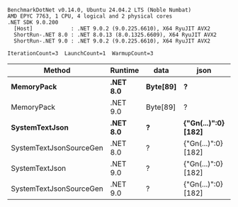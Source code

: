 ```

BenchmarkDotNet v0.14.0, Ubuntu 24.04.2 LTS (Noble Numbat)
AMD EPYC 7763, 1 CPU, 4 logical and 2 physical cores
.NET SDK 9.0.200
  [Host]            : .NET 9.0.2 (9.0.225.6610), X64 RyuJIT AVX2
  ShortRun-.NET 8.0 : .NET 8.0.13 (8.0.1325.6609), X64 RyuJIT AVX2
  ShortRun-.NET 9.0 : .NET 9.0.2 (9.0.225.6610), X64 RyuJIT AVX2

IterationCount=3  LaunchCount=1  WarmupCount=3  

```
| Method                  | Runtime  | data     | json                | Mean      | Error     | StdDev   | Min       | Max       | Gen0   | Allocated |
|------------------------ |--------- |--------- |-------------------- |----------:|----------:|---------:|----------:|----------:|-------:|----------:|
| **MemoryPack**              | **.NET 8.0** | **Byte[89]** | **?**                   |  **51.32 ns** |  **2.601 ns** | **0.143 ns** |  **51.16 ns** |  **51.42 ns** | **0.0062** |     **104 B** |
| MemoryPack              | .NET 9.0 | Byte[89] | ?                   |  41.05 ns | 23.154 ns | 1.269 ns |  40.22 ns |  42.51 ns | 0.0062 |     104 B |
| **SystemTextJson**          | **.NET 8.0** | **?**        | **{&quot;Gn(...)&quot;:0} [182]** | **969.97 ns** | **18.432 ns** | **1.010 ns** | **969.12 ns** | **971.09 ns** | **0.0057** |     **104 B** |
| SystemTextJsonSourceGen | .NET 8.0 | ?        | {&quot;Gn(...)&quot;:0} [182] | 959.35 ns | 27.925 ns | 1.531 ns | 958.41 ns | 961.12 ns | 0.0057 |     104 B |
| SystemTextJson          | .NET 9.0 | ?        | {&quot;Gn(...)&quot;:0} [182] | 953.81 ns | 28.793 ns | 1.578 ns | 952.11 ns | 955.23 ns | 0.0057 |     104 B |
| SystemTextJsonSourceGen | .NET 9.0 | ?        | {&quot;Gn(...)&quot;:0} [182] | 927.95 ns | 14.579 ns | 0.799 ns | 927.45 ns | 928.87 ns | 0.0057 |     104 B |

